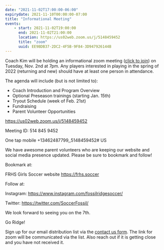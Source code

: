 ```yaml
---
date: "2021-11-02T17:00:00-06:00"
expirydate: 2021-11-10T00:00:00-07:00
title: "Informational Meeting"
events:
    - start: 2021-11-02T19:00:00
      end: 2021-11-02T21:00:00
      location: https://us02web.zoom.us/j/5148459452
      title: "zoom"
      uuid: EE9BDB37-2DC2-4F5B-9F84-3D947926144B
---
```


Coach Kim will be holding an informational zoom meeting ([click to join][join])
on Tuesday, Nov. 2nd at 7pm. Any players interested in playing in the spring of
2022 (returning and new) should have at least one person in attendance.
<!--more--> The agenda will include (but is not limited to): 

* Coach Introduction and Program Overview
* Optional Preseason trainings (starting Jan. 15th)
* Tryout Schedule (week of Feb. 21st)
* Fundraising
* Parent Volunteer Opportunities

https://us02web.zoom.us/j/5148459452

Meeting ID: 514 845 9452

One tap mobile +13462487799,,5148459452# US

We have awesome parent volunteers who are keeping our website and social media
presence updated. Please be sure to bookmark and follow!

Bookmark at:

FRHS Girls Soccer website https://frhs.soccer

Follow at: 

Instagram:
https://www.instagram.com/fossilridgesoccer/

Twitter: 
https://twitter.com/SoccerFossil/

We look forward to seeing you on the 7th.

Go Ridge!

Sign up for our email distribution list via the [contact us form][1]. The link
for zoom will be communicated via the list. Also reach out if it is getting
close and you have not received it.

[1]: /about/
[join]: https://us02web.zoom.us/j/5148459452
